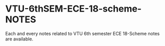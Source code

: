 # VTU-6thSEM-ECE-18-scheme-NOTES
Each and every notes related to VTU 6th semester ECE 18-Scheme notes are available.
